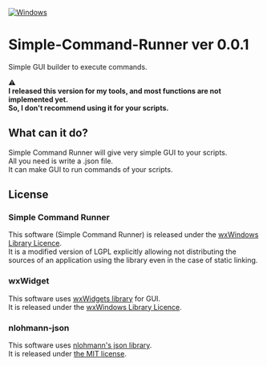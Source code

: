 [![Windows](https://svgshare.com/i/ZhY.svg)](https://svgshare.com/i/ZhY.svg)

# Simple-Command-Runner ver 0.0.1
Simple GUI builder to execute commands.

:warning:<br>
**I released this version for my tools, and most functions are not implemented yet.**<br>
**So, I don't recommend using it for your scripts.**

## What can it do?
Simple Command Runner will give very simple GUI to your scripts.<br>
All you need is write a .json file.<br>
It can make GUI to run commands of your scripts.<br>

## License
### Simple Command Runner
This software (Simple Command Runner) is released under the [wxWindows Library Licence](license.txt).<br>
It is a modified version of LGPL explicitly allowing not distributing
the sources of an application using the library even in the case of static linking.<br>

### wxWidget
This software uses [wxWidgets library](https://github.com/wxWidgets/wxWidgets) for GUI.<br>
It is released under the [wxWindows Library Licence](https://github.com/wxWidgets/wxWidgets/blob/master/docs/licence.txt).<br>

### nlohmann-json
This software uses [nlohmann's json library](https://github.com/nlohmann/json).<br>
It is released under [the MIT license](https://github.com/nlohmann/json/blob/develop/LICENSE.MIT).
